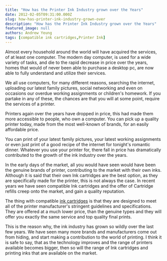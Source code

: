 ```yaml
---
title: "How has the Printer Ink Industry grown over the Years"
date: 2012-02-05T09:31:00.000Z
slug: how-has-printer-ink-industry-grown-over
description: "How has the Printer Ink Industry grown over the Years"
featured_image: null
authors: Andrew Yeung
tags: [compatible ink cartridges,Printer Ink]
---
```


Almost every household around the world will have acquired the services, of at least one computer. The modern day computer, is used for a wide variety of tasks, and die to the rapid decrease in price over the years, homes that would of never been able to purchase a desktop pc, are now able to fully understand and utilize their services.

We all use computers, for many different reasons, searching the internet, uploading our latest family pictures, social networking and even on occasions our overdue working assignments or children's homework. If you partake in any of these, the chances are that you will at some point, require the services of a printer.

Printers again over the years have dropped in price, this had made them more accessible to people, who own a computer. You can pick up a quality printer today, made from the most well-known of brands, for an easily affordable price.

You can print of your latest family pictures, your latest working assignments or even just print of a good recipe of the internet for tonight's romantic dinner. Whatever you use your printer for, there fall in price has dramatically contributed to the growth of the ink industry over the years.

In the early days of the market, all you would have seen would have been the genuine brands of printer, contributing to the market with their own inks. Although it is said that their own Ink cartridges are the best option, as they are specifically made for the printer, this is not always the case. In recent years we have seen compatible Ink cartridges and the offer of Cartridge refills creep onto the market, and gain a quality reputation.

The thing with compatible [ink cartridges](https://www.comboink.com/) is that they are designed to meet all of the printer manufacturer's stringent guidelines and specifications. They are offered at a much lower price, than the genuine types and they will offer you exactly the same service and top quality final prints.

This is the reason why, the ink industry has grown so wildly over the last few years. We have seen many more brands and manufacturers come out from hiding, and start making a contribution to the world of printing. I think it is safe to say, that as the technology improves and the range of printers available becomes bigger, then so will the range of Ink cartridges and printing inks that are available on the market.